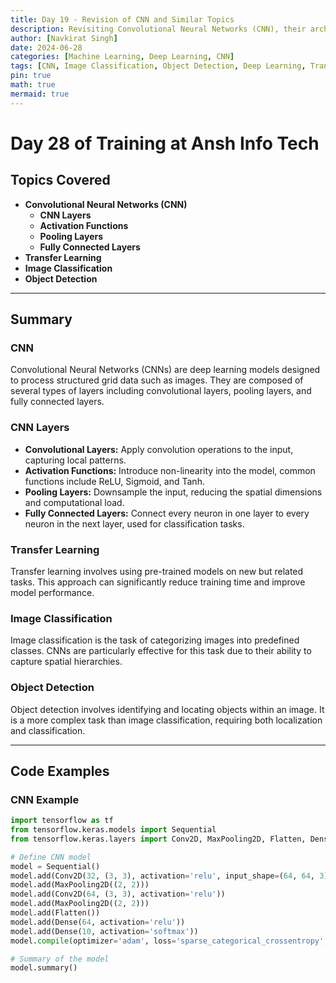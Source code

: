 ```yaml
---
title: Day 19 - Revision of CNN and Similar Topics
description: Revisiting Convolutional Neural Networks (CNN), their architectures, and applications. Includes topics like CNN layers, activation functions, pooling layers, transfer learning, and common applications in image classification and object detection.
author: [Navkirat Singh]
date: 2024-06-28
categories: [Machine Learning, Deep Learning, CNN]
tags: [CNN, Image Classification, Object Detection, Deep Learning, Transfer Learning]
pin: true
math: true
mermaid: true
---
```


# Day 28 of Training at Ansh Info Tech

## Topics Covered

- **Convolutional Neural Networks (CNN)**
  - **CNN Layers**
  - **Activation Functions**
  - **Pooling Layers**
  - **Fully Connected Layers**
- **Transfer Learning**
- **Image Classification**
- **Object Detection**

---

## Summary

### CNN
Convolutional Neural Networks (CNNs) are deep learning models designed to process structured grid data such as images. They are composed of several types of layers including convolutional layers, pooling layers, and fully connected layers.

### CNN Layers
- **Convolutional Layers:** Apply convolution operations to the input, capturing local patterns.
- **Activation Functions:** Introduce non-linearity into the model, common functions include ReLU, Sigmoid, and Tanh.
- **Pooling Layers:** Downsample the input, reducing the spatial dimensions and computational load.
- **Fully Connected Layers:** Connect every neuron in one layer to every neuron in the next layer, used for classification tasks.

### Transfer Learning
Transfer learning involves using pre-trained models on new but related tasks. This approach can significantly reduce training time and improve model performance.

### Image Classification
Image classification is the task of categorizing images into predefined classes. CNNs are particularly effective for this task due to their ability to capture spatial hierarchies.

### Object Detection
Object detection involves identifying and locating objects within an image. It is a more complex task than image classification, requiring both localization and classification.

---

## Code Examples

### CNN Example
```python
import tensorflow as tf
from tensorflow.keras.models import Sequential
from tensorflow.keras.layers import Conv2D, MaxPooling2D, Flatten, Dense

# Define CNN model
model = Sequential()
model.add(Conv2D(32, (3, 3), activation='relu', input_shape=(64, 64, 3)))
model.add(MaxPooling2D((2, 2)))
model.add(Conv2D(64, (3, 3), activation='relu'))
model.add(MaxPooling2D((2, 2)))
model.add(Flatten())
model.add(Dense(64, activation='relu'))
model.add(Dense(10, activation='softmax'))
model.compile(optimizer='adam', loss='sparse_categorical_crossentropy', metrics=['accuracy'])

# Summary of the model
model.summary()
